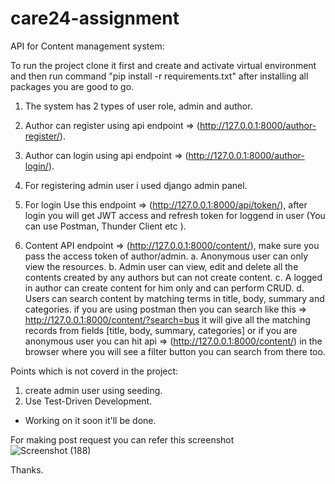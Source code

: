 # care24-assignment

API for Content management system:

To run the project clone it first and create and activate virtual environment and then run command "pip install -r requirements.txt"
after installing all packages you are good to go.

1. The system has 2 types of user role, admin and author.
2. Author can register using api endpoint => (http://127.0.0.1:8000/author-register/).
3. Author can login using api endpoint =>  (http://127.0.0.1:8000/author-login/).
4. For registering admin user i used django admin panel.
5. For login Use this endpoint => (http://127.0.0.1:8000/api/token/), 
   after login you will get JWT access and refresh token for loggend in user (You can use Postman, Thunder Client etc ).
    
6. Content API endpoint => (http://127.0.0.1:8000/content/), make sure you pass the access token of author/admin. 
   a. Anonymous user can only view the resources.
   b. Admin user can view, edit and delete all the contents created by any authors but can not create content.
   c. A logged in author can create content for him only and can perform CRUD.
   d. Users can search content by matching terms in title, body, summary and categories.
      if you are using postman then you can search like this => http://127.0.0.1:8000/content/?search=bus  it will give all
      the matching records from fields [title, body, summary, categories] or if you are anonymous user you can hit 
      api => (http://127.0.0.1:8000/content/) in the browser where you will see a filter button you can search from there too.
      
      
Points which is not coverd in the project:
  1. create admin user using seeding.
  2. Use Test-Driven Development.
  
  * Working on it soon it'll be done.    



 For making post request you can refer this screenshot   
![Screenshot (188)](https://github.com/anilkumar541/care24-assignment/assets/59431789/123f928b-1508-47f3-b7b8-0f4c557944ca)




Thanks.
